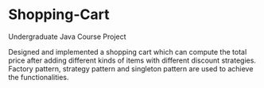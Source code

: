 # Shopping-Cart
Undergraduate Java Course Project

Designed and implemented a shopping cart which can compute the total price after adding different kinds of items with different discount strategies. Factory pattern, strategy pattern and singleton pattern are used to achieve the functionalities.
